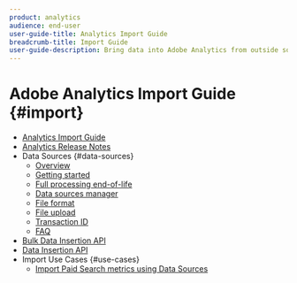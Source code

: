 ```yaml
---
product: analytics
audience: end-user
user-guide-title: Analytics Import Guide
breadcrumb-title: Import Guide
user-guide-description: Bring data into Adobe Analytics from outside sources, either in bulk or real-time. 
---
```


# Adobe Analytics Import Guide {#import}

+ [Analytics Import Guide](home.md)
+ [Analytics Release Notes](/help/release-notes/latest.md)
+ Data Sources {#data-sources}
  + [Overview](data-sources/overview.md)
  + [Getting started](data-sources/getting-started.md)
  + [Full processing end-of-life](data-sources/full-processing-eol.md)
  + [Data sources manager](data-sources/manage.md)
  + [File format](data-sources/file-format.md)
  + [File upload](data-sources/file-upload.md)
  + [Transaction ID](data-sources/transactionid.md)
  + [FAQ](data-sources/faq.md)
+ [Bulk Data Insertion API](bulk-data-insertion-api/bulk-data-insert.md)
+ [Data Insertion API](c-data-insertion-api/c-data-insertion-api.md)
+ Import Use Cases {#use-cases}
  + [Import Paid Search metrics using Data Sources](use-cases/paid-search-metrics.md)
